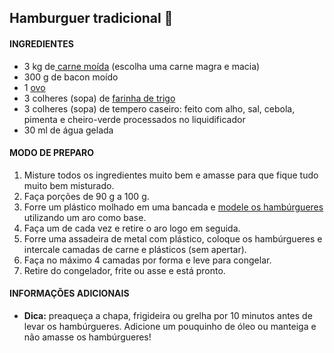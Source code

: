 ## Hamburguer tradicional :hamburger:

#### INGREDIENTES



- 3 kg de[ carne moída](https://blog.tudogostoso.com.br/cardapios/receitas-faceis/carne-moida-confira-4-receitas-com-esse-ingrediente/) (escolha uma carne magra e macia)
- 300 g de bacon moído
- 1 [ovo](https://blog.tudogostoso.com.br/materia/ovo-marrom-vermelho-e-branco/)
- 3 colheres (sopa) de [farinha de trigo](https://blog.tudogostoso.com.br/cardapios/tipos-de-farinha-de-trigo-diferencas-entre-elas/)
- 3 colheres (sopa) de tempero caseiro: feito com alho, sal, cebola, pimenta e cheiro-verde processados no liquidificador
- 30 ml de água gelada

#### MODO DE PREPARO 



1. Misture todos os ingredientes muito bem e amasse para que fique tudo muito bem misturado.
2. Faça porções de 90 g a 100 g.
3. Forre um plástico molhado em uma bancada e [modele os hambúrgueres](https://blog.tudogostoso.com.br/cardapios/receitas-faceis/hamburguer-perfeito/) utilizando um aro como base.
4. Faça um de cada vez e retire o aro logo em seguida.
5. Forre uma assadeira de metal com plástico, coloque os hambúrgueres e intercale camadas de carne e plásticos (sem apertar).
6. Faça no máximo 4 camadas por forma e leve para congelar.
7. Retire do congelador, frite ou asse e está pronto.

#### INFORMAÇÕES ADICIONAIS



- **Dica:** preaqueça a chapa, frigideira ou grelha por 10 minutos antes de levar os hambúrgueres. Adicione um pouquinho de óleo ou manteiga e não amasse os hambúrgueres!

